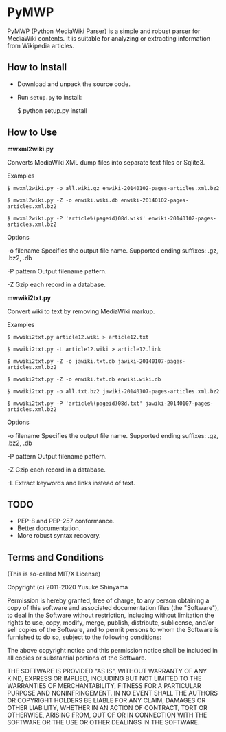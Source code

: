 PyMWP
=====

PyMWP (Python MediaWiki Parser) is a simple and robust parser
for MediaWiki contents. It is suitable for analyzing or extracting
information from Wikipedia articles.


How to Install
--------------

  * Download and unpack the source code.
  * Run `setup.py` to install:

    $ python setup.py install


How to Use
----------

**mwxml2wiki.py**

Converts MediaWiki XML dump files into separate text files or Sqlite3.

Examples

    $ mwxml2wiki.py -o all.wiki.gz enwiki-20140102-pages-articles.xml.bz2

    $ mwxml2wiki.py -Z -o enwiki.wiki.db enwiki-20140102-pages-articles.xml.bz2

    $ mwxml2wiki.py -P 'article%(pageid)08d.wiki' enwiki-20140102-pages-articles.xml.bz2

Options

  -o filename
    Specifies the output file name.
    Supported ending suffixes: .gz, .bz2, .db

  -P pattern
    Output filename pattern.

  -Z
    Gzip each record in a database.

**mwwiki2txt.py**

Convert wiki to text by removing MediaWiki markup.

Examples

    $ mwwiki2txt.py article12.wiki > article12.txt

    $ mwwiki2txt.py -L article12.wiki > article12.link

    $ mwwiki2txt.py -Z -o jawiki.txt.db jawiki-20140107-pages-articles.xml.bz2

    $ mwwiki2txt.py -Z -o enwiki.txt.db enwiki.wiki.db

    $ mwwiki2txt.py -o all.txt.bz2 jawiki-20140107-pages-articles.xml.bz2

    $ mwwiki2txt.py -P 'article%(pageid)08d.txt' jawiki-20140107-pages-articles.xml.bz2

Options

  -o filename
    Specifies the output file name.
    Supported ending suffixes: .gz, .bz2, .db

  -P pattern
    Output filename pattern.

  -Z
    Gzip each record in a database.

  -L
    Extract keywords and links instead of text.


TODO
----

 * PEP-8 and PEP-257 conformance.
 * Better documentation.
 * More robust syntax recovery.

Terms and Conditions
--------------------

(This is so-called MIT/X License)

Copyright (c) 2011-2020 Yusuke Shinyama <yusuke at cs dot nyu dot edu>

Permission is hereby granted, free of charge, to any person obtaining a
copy of this software and associated documentation files (the
"Software"), to deal in the Software without restriction, including
without limitation the rights to use, copy, modify, merge, publish,
distribute, sublicense, and/or sell copies of the Software, and to
permit persons to whom the Software is furnished to do so, subject to
the following conditions:

The above copyright notice and this permission notice shall be included
in all copies or substantial portions of the Software.

THE SOFTWARE IS PROVIDED "AS IS", WITHOUT WARRANTY OF ANY KIND, EXPRESS
OR IMPLIED, INCLUDING BUT NOT LIMITED TO THE WARRANTIES OF
MERCHANTABILITY, FITNESS FOR A PARTICULAR PURPOSE AND NONINFRINGEMENT.
IN NO EVENT SHALL THE AUTHORS OR COPYRIGHT HOLDERS BE LIABLE FOR ANY
CLAIM, DAMAGES OR OTHER LIABILITY, WHETHER IN AN ACTION OF CONTRACT,
TORT OR OTHERWISE, ARISING FROM, OUT OF OR IN CONNECTION WITH THE
SOFTWARE OR THE USE OR OTHER DEALINGS IN THE SOFTWARE.
